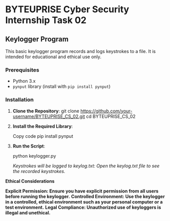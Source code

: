 # BYTEUPRISE Cyber Security Internship Task 02

## Keylogger Program

This basic keylogger program records and logs keystrokes to a file. It is intended for educational and ethical use only.

### Prerequisites

- Python 3.x
- `pynput` library (install with `pip install pynput`)

### Installation

1. **Clone the Repository**:
   git clone https://github.com/your-username/BYTEUPRISE_CS_02.git
   cd BYTEUPRISE_CS_02

2. **Install the Required Library**:

    Copy code
    pip install pynput

3. **Run the Script**:

    python keylogger.py
    
    *Keystrokes will be logged to keylog.txt:*
    *Open the keylog.txt file to see the recorded keystrokes.*

**Ethical Considerations**

**Explicit Permission: Ensure you have explicit permission from all users before running the keylogger.**
**Controlled Environment: Use the keylogger in a controlled, ethical environment such as your personal computer or a test environment.**
**Legal Compliance: Unauthorized use of keyloggers is illegal and unethical.**

